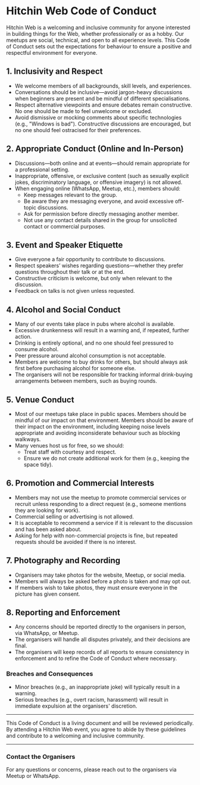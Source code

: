 # Hitchin Web Code of Conduct

Hitchin Web is a welcoming and inclusive community for anyone interested in building things for the Web, whether professionally or as a hobby. Our meetups are social, technical, and open to all experience levels. This Code of Conduct sets out the expectations for behaviour to ensure a positive and respectful environment for everyone.

## 1. **Inclusivity and Respect**

- We welcome members of all backgrounds, skill levels, and experiences.
- Conversations should be inclusive—avoid jargon-heavy discussions when beginners are present and be mindful of different specialisations.
- Respect alternative viewpoints and ensure debates remain constructive. No one should be made to feel unwelcome or excluded.
- Avoid dismissive or mocking comments about specific technologies (e.g., "Windows is bad"). Constructive discussions are encouraged, but no one should feel ostracised for their preferences.

## 2. **Appropriate Conduct (Online and In-Person)**

- Discussions—both online and at events—should remain appropriate for a professional setting.
- Inappropriate, offensive, or exclusive content (such as sexually explicit jokes, discriminatory language, or offensive imagery) is not allowed.
- When engaging online (WhatsApp, Meetup, etc.), members should:
  - Keep messages relevant to the group.
  - Be aware they are messaging everyone, and avoid excessive off-topic discussions.
  - Ask for permission before directly messaging another member.
  - Not use any contact details shared in the group for unsolicited contact or commercial purposes.

## 3. **Event and Speaker Etiquette**

- Give everyone a fair opportunity to contribute to discussions.
- Respect speakers’ wishes regarding questions—whether they prefer questions throughout their talk or at the end.
- Constructive criticism is welcome, but only when relevant to the discussion.
- Feedback on talks is not given unless requested.

## 4. **Alcohol and Social Conduct**

- Many of our events take place in pubs where alcohol is available.
- Excessive drunkenness will result in a warning and, if repeated, further action.
- Drinking is entirely optional, and no one should feel pressured to consume alcohol.
- Peer pressure around alcohol consumption is not acceptable.
- Members are welcome to buy drinks for others, but should always ask first before purchasing alcohol for someone else.
- The organisers will not be responsible for tracking informal drink-buying arrangements between members, such as buying rounds.

## 5. **Venue Conduct**

- Most of our meetups take place in public spaces. Members should be mindful of our impact on that environment. Members should be aware of their impact on the environment, including keeping noise levels appropriate and avoiding inconsiderate behaviour such as blocking walkways.
- Many venues host us for free, so we should:
  - Treat staff with courtesy and respect.
  - Ensure we do not create additional work for them (e.g., keeping the space tidy).

## 6. **Promotion and Commercial Interests**

- Members may not use the meetup to promote commercial services or recruit unless responding to a direct request (e.g., someone mentions they are looking for work).
- Commercial selling or advertising is not allowed.
- It is acceptable to recommend a service if it is relevant to the discussion and has been asked about.
- Asking for help with non-commercial projects is fine, but repeated requests should be avoided if there is no interest.

## 7. **Photography and Recording**

- Organisers may take photos for the website, Meetup, or social media.
- Members will always be asked before a photo is taken and may opt out.
- If members wish to take photos, they must ensure everyone in the picture has given consent.

## 8. Reporting and Enforcement

- Any concerns should be reported directly to the organisers in person, via WhatsApp, or Meetup.
- The organisers will handle all disputes privately, and their decisions are final.
- The organisers will keep records of all reports to ensure consistency in enforcement and to refine the Code of Conduct where necessary.

### **Breaches and Consequences**

- Minor breaches (e.g., an inappropriate joke) will typically result in a warning.
- Serious breaches (e.g., overt racism, harassment) will result in immediate expulsion at the organisers' discretion.

---

This Code of Conduct is a living document and will be reviewed periodically. By attending a Hitchin Web event, you agree to abide by these guidelines and contribute to a welcoming and inclusive community.

---

### **Contact the Organisers**

For any questions or concerns, please reach out to the organisers via Meetup or WhatsApp.

